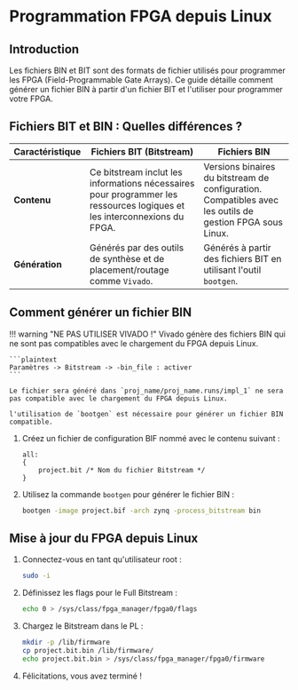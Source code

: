 # Programmation FPGA depuis Linux

## Introduction

Les fichiers BIN et BIT sont des formats de fichier utilisés pour programmer les FPGA (Field-Programmable Gate Arrays). Ce guide détaille comment générer un fichier BIN à partir d'un fichier BIT et l'utiliser pour programmer votre FPGA.

## Fichiers BIT et BIN : Quelles différences ?

| Caractéristique      | Fichiers BIT (Bitstream)                                              | Fichiers BIN                                                |
|----------------------|-----------------------------------------------------------|-------------------------------------------------------------|
| **Contenu**          | Ce bitstream inclut les informations nécessaires pour programmer les ressources logiques et les interconnexions du FPGA. | Versions binaires du bitstream de configuration. Compatibles avec les outils de gestion FPGA sous Linux. |
| **Génération**       | Générés par des outils de synthèse et de placement/routage comme `Vivado`. | Générés à partir des fichiers BIT en utilisant l'outil `bootgen`.

## Comment générer un fichier BIN

!!! warning "NE PAS UTILISER VIVADO !"
    Vivado génère des fichiers BIN qui ne sont pas compatibles avec le chargement du FPGA depuis Linux.
    
    ```plaintext	
    Paramètres -> Bitstream -> -bin_file : activer
    ```

    Le fichier sera généré dans `proj_name/proj_name.runs/impl_1` ne sera pas compatible avec le chargement du FPGA depuis Linux.
    
    l'utilisation de `bootgen` est nécessaire pour générer un fichier BIN compatible.


1. Créez un fichier de configuration BIF nommé avec le contenu suivant :

    ```plaintext
    all:
    {
        project.bit /* Nom du fichier Bitstream */
    }
    ```

2. Utilisez la commande `bootgen` pour générer le fichier BIN :

    ```bash
    bootgen -image project.bif -arch zynq -process_bitstream bin
    ```

## Mise à jour du FPGA depuis Linux

1. Connectez-vous en tant qu'utilisateur root :

    ```bash
    sudo -i
    ```

2. Définissez les flags pour le Full Bitstream :

    ```bash
    echo 0 > /sys/class/fpga_manager/fpga0/flags
    ```

3. Chargez le Bitstream dans le PL :

     ```bash
     mkdir -p /lib/firmware
     cp project.bit.bin /lib/firmware/
     echo project.bit.bin > /sys/class/fpga_manager/fpga0/firmware
     ```

4. Félicitations, vous avez terminé !